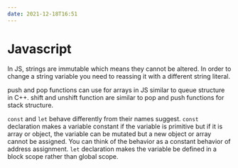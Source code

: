 ```yaml
---
date: 2021-12-18T16:51
---
```


# Javascript

In JS, strings are immutable which means they cannot be altered. In order to change a string variable you need to reassing it with a different string literal.

push and pop functions can use for arrays in JS similar to queue structure in C++. shift and unshift function are similar to pop and push functions for stack structure.

`const` and `let` behave differently from their names suggest. `const` declaration makes a variable constant if the variable is primitive but if it is array or object, the variable can be mutated but a new object or array cannot be assigned. You can think of the behavior as a constant behavior of address assignment. `let` declaration makes the variable be defined in a block scope rather than global scope.



